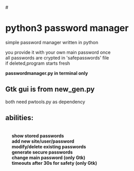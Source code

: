 
#<h1> python3 password manager</h1>
simple password manager written in python<br>

you provide it with your own main password once<br>
all passwords are crypted in 'safepasswords' file<br>
if deleted,program starts fresh<br>

<b>passwordmanager.py in terminal only</b><br>

<h2>Gtk gui is from new_gen.py</h2>

both need pwtools.py as dependency<br>

<h2><b>abilities:</h2><br>
&nbsp;&nbsp;&nbsp;&nbsp;&nbsp; show stored passwords<br>
&nbsp;&nbsp;&nbsp;&nbsp;&nbsp; add new site/user/password<br>
&nbsp;&nbsp;&nbsp;&nbsp;&nbsp; modify/delete existing passwords<br>
&nbsp;&nbsp;&nbsp;&nbsp;&nbsp; generate secure passwords<br>
&nbsp;&nbsp;&nbsp;&nbsp;&nbsp; change main password (only Gtk)<br>
&nbsp;&nbsp;&nbsp;&nbsp;&nbsp; timeouts after 30s for safety (only Gtk)<br>
</b>
